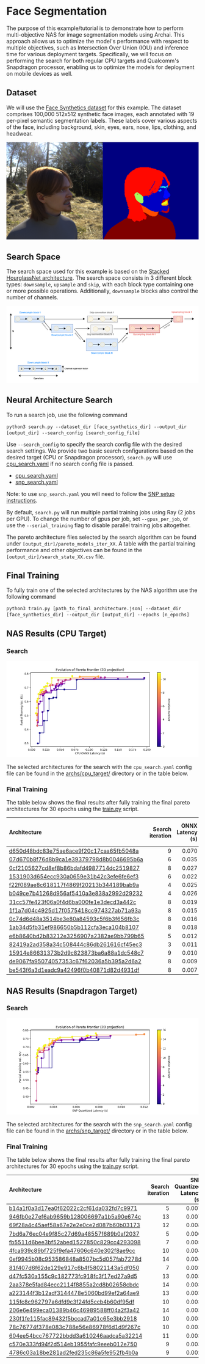 # Face Segmentation

The purpose of this example/tutorial is to demonstrate how to perform multi-objective NAS for image segmentation models
using Archai. This approach allows us to optimize the model's performance with respect to multiple objectives, such as
Intersection Over Union (IOU) and inference time for various deployment targets. Specifically, we will focus on
performing the search for both regular CPU targets and Qualcomm's Snapdragon processor, enabling us to optimize the
models for deployment on mobile devices as well.

## Dataset

We will use the [Face Synthetics dataset](https://github.com/microsoft/FaceSynthetics) for this example. The dataset
comprises 100,000 512x512 synthetic face images, each annotated with 19 per-pixel semantic segmentation labels. These
labels cover various aspects of the face, including background, skin, eyes, ears, nose, lips, clothing, and headwear.

![Face Synthetics](assets/face_synthetics.png)

## Search Space

The search space used for this example is based on the [Stacked HourglassNet
architecture](https://arxiv.org/abs/1603.06937). The search space consists in 3 different block types: `downsample`,
`upsample` and `skip`, with each block type containing one or more possible operations. Additionally, `downsample`
blocks also control the number of channels.

![HourglassNet search space](assets/search_space.png)

## Neural Architecture Search

To run a search job, use the following command

```shell
python3 search.py --dataset_dir [face_synthetics_dir] --output_dir [output_dir] --search_config [search_config_file]
```

Use `--search_config` to specify the search config file with the desired search settings. We provide two basic search
configurations based on the desired target (CPU or Snapdragon processor), `search.py` will use
[cpu_search.yaml](confs/cpu_search.yaml) if no search config file is passed.

* [cpu_search.yaml](confs/cpu_search.yaml)
* [snp_search.yaml](confs/snp_search.yaml)

Note: to use `snp_search.yaml` you will need to follow the [SNP setup instructions](#).

By default, `search.py` will run multiple partial training jobs using Ray (2 jobs per GPU). To change the number of gpus
per job, set `--gpus_per_job`, or use the `--serial_training` flag to disable parallel training jobs altogether.

The pareto architecture files selected by the search algorithm can be found under `[output_dir]/pareto_models_iter_XX`.
A table with the partial training performance and other objectives can be found in the
`[output_dir]/search_state_XX.csv` file.

## Final Training

To fully train one of the selected architectures by the NAS algorithm use the following command

```shell
python3 train.py [path_to_final_architecture.json] --dataset_dir [face_synthetics_dir] --output_dir [output_dir] --epochs [n_epochs]
```

## NAS Results (CPU Target)

### Search

![pareto_evolution](assets/pareto_evolution.png)

The selected architectures for the search with the `cpu_search.yaml` config file can be found in the
[archs/cpu_target/](arch/cpu_target/) directory or in the table below.

### Final Training

The table below shows the final results after fully training the final pareto architectures for 30 epochs using the
[train.py](./train.py) script.

| Architecture                                                                                    |   Search iteration   |   ONNX Latency (s)   |   Full training Validation mIOU |
|:------------------------------------------------------------------------------------------------|---------------------:|---------------------:|--------------------------------:|
| [d650d48bdc83e75ae6ace9f20c17caa65fb5048a](archs/cpu_target/d650d48bdc83e75ae6ace9f20c17caa65fb5048a.json) |   9                  |                0.070 |                            0.88 |
| [07d670b8f76d8b9ca1e39379798d8b0046695b6a](archs/cpu_target/07d670b8f76d8b9ca1e39379798d8b0046695b6a.json) |   6                  |                0.035 |                            0.87 |
| [0cf2105627cd8ef8b86bdafd4987714dc2519827](archs/cpu_target/0cf2105627cd8ef8b86bdafd4987714dc2519827.json) |   8                  |                0.027 |                            0.85 |
| [1531903d654ecc930a0659e31b42c3efe6fe6ef3](archs/cpu_target/1531903d654ecc930a0659e31b42c3efe6fe6ef3.json) |   6                  |                0.022 |                            0.85 |
| [f22f089ae8c618117f4869f20213b344189bab9a](archs/cpu_target/f22f089ae8c618117f4869f20213b344189bab9a.json) |   4                  |                0.025 |                            0.84 |
| [b049ce7b41268d956af5410a3e838a2992d29232](archs/cpu_target/b049ce7b41268d956af5410a3e838a2992d29232.json) |   4                  |                0.026 |                            0.84 |
| [31cc57fe423f06a0f4d6ba000fe1e3decd3a442c](archs/cpu_target/31cc57fe423f06a0f4d6ba000fe1e3decd3a442c.json) |   8                  |                0.019 |                            0.84 |
| [1f1a7d04c4925d17f0575418cc974327ab71a93a](archs/cpu_target/1f1a7d04c4925d17f0575418cc974327ab71a93a.json) |   8                  |                0.015 |                            0.83 |
| [0c74d6d48a3514be3e80a84593c5f6b3f656fb3c](archs/cpu_target/0c74d6d48a3514be3e80a84593c5f6b3f656fb3c.json) |   8                  |                0.016 |                            0.82 |
| [1ab34d5fb31ef986650b5b112cfa3eca104b8107](archs/cpu_target/1ab34d5fb31ef986650b5b112cfa3eca104b8107.json) |   8                  |                0.018 |                            0.82 |
| [e6b8640bd2b83212e3256907a2382ae9bb799b65](archs/cpu_target/e6b8640bd2b83212e3256907a2382ae9bb799b65.json) |   5                  |                0.012 |                            0.82 |
| [82419a2ad358a34c508444c86db261616cf45ec3](archs/cpu_target/82419a2ad358a34c508444c86db261616cf45ec3.json) |   3                  |                0.011 |                            0.81 |
| [15914e86631373b2d9c823873ba6a88a1dc548c7](archs/cpu_target/15914e86631373b2d9c823873ba6a88a1dc548c7.json) |   9                  |                0.010 |                            0.77 |
| [de9067fa95074057353c67f62036a5b395a2d6a2](archs/cpu_target/de9067fa95074057353c67f62036a5b395a2d6a2.json) |   8                  |                0.009 |                            0.76 |
| [be543f6a3d1eadc9a42496f0b40871d82d4931df](archs/cpu_target/be543f6a3d1eadc9a42496f0b40871d82d4931df.json) |   8                  |                0.007 |                            0.73 |


## NAS Results (Snapdragon Target)

### Search

![pareto_evolution](assets/snp_pareto_evolution.png)

The selected architectures for the search with the `snp_search.yaml` config file can be found in the
[archs/snp_target/](arch/snp_target/) directory or in the table below.

### Final Training

The table below shows the final results after fully training the final pareto architectures for 30 epochs using the
[train.py](./train.py) script.


| Architecture                                                                                               |   Search iteration  |   SNP Quantized Latency (s)  |   Partial Training Val. IOU  |   Full training Validation mIOU |
|:-----------------------------------------------------------------------------------------------------------|--------------------:|-----------------------------:|-----------------------------:|------------------:|
| [b14a1f0a3d17ea0f62022c2cf61da032fd7c9971](archs/snp_target/b14a1f0a3d17ea0f62022c2cf61da032fd7c9971.json) |                  5  |                        0.007 |                        0.769 |              0.88 |
| [946fb0e27ef6ab9659b128006697a1b5a90e674c](archs/snp_target/946fb0e27ef6ab9659b128006697a1b5a90e674c.json) |                 13  |                        0.007 |                        0.768 |              0.87 |
| [69f28a4c45aef58a67e2e2e0ce2d087b60b03173](archs/snp_target/69f28a4c45aef58a67e2e2e0ce2d087b60b03173.json) |                 12  |                        0.008 |                        0.783 |              0.87 |
| [7bd6a76ec04e9f85c27d69a48557f689b0af2037](archs/snp_target/7bd6a76ec04e9f85c27d69a48557f689b0af2037.json) |                  5  |                        0.006 |                        0.761 |              0.87 |
| [fb5511d6bee3bf52abed1527850c829cc4293098](archs/snp_target/fb5511d6bee3bf52abed1527850c829cc4293098.json) |                  7  |                        0.005 |                        0.758 |              0.86 |
| [4fca939c89bf725f9efa47606c640e302f8ae9cc](archs/snp_target/4fca939c89bf725f9efa47606c640e302f8ae9cc.json) |                 10  |                        0.004 |                        0.752 |              0.86 |
| [0ef9945b08c953586848a8507bc5d057fab7278d](archs/snp_target/0ef9945b08c953586848a8507bc5d057fab7278d.json) |                 14  |                        0.004 |                        0.749 |              0.85 |
| [81f407d6f62de129e917c6b4f58021143a5df050](archs/snp_target/81f407d6f62de129e917c6b4f58021143a5df050.json) |                  7  |                        0.003 |                        0.703 |              0.84 |
| [d47fc530a155c9c182773fc918fc3f17ed27a9d5](archs/snp_target/d47fc530a155c9c182773fc918fc3f17ed27a9d5.json) |                 13  |                        0.003 |                        0.712 |              0.84 |
| [2aa378e5fad84ecc2114f8855a2cd8b02658cbdc](archs/snp_target/2aa378e5fad84ecc2114f8855a2cd8b02658cbdc.json) |                 14  |                        0.003 |                        0.709 |              0.84 |
| [a223144f3b12adf3144478e5060bd99ef2a64ae9](archs/snp_target/a223144f3b12adf3144478e5060bd99ef2a64ae9.json) |                 13  |                        0.003 |                        0.693 |              0.83 |
| [115fc8c962797a6dfd9c3f24fd5ccb4b60df95df](archs/snp_target/115fc8c962797a6dfd9c3f24fd5ccb4b60df95df.json) |                 10  |                        0.003 |                        0.682 |              0.83 |
| [206e6e499eca01389b46c46989588ff04a2f3a42](archs/snp_target/206e6e499eca01389b46c46989588ff04a2f3a42.json) |                 14  |                        0.003 |                        0.688 |              0.83 |
| [230f1fe115fac89432f5bccad7a01c65e3bb2918](archs/snp_target/230f1fe115fac89432f5bccad7a01c65e3bb2918.json) |                 10  |                        0.003 |                        0.666 |              0.82 |
| [78c76774f378e083c788e56e86978f6d1d9f267c](archs/snp_target/78c76774f378e083c788e56e86978f6d1d9f267c.json) |                 10  |                        0.003 |                        0.659 |              0.82 |
| [604ee54bcc767722bbdd3a610246aadca5a32214](archs/snp_target/604ee54bcc767722bbdd3a610246aadca5a32214.json) |                 11  |                        0.003 |                        0.657 |              0.82 |
| [c570e333fd94f2d514eb1955fafc9eeeb012e750](archs/snp_target/c570e333fd94f2d514eb1955fafc9eeeb012e750.json) |                  9  |                        0.003 |                        0.636 |              0.80  |
| [4786c03a18be281ad2fed235c86a5fe952fb4b0a](archs/snp_target/4786c03a18be281ad2fed235c86a5fe952fb4b0a.json) |                  9  |                        0.002 |                        0.562 |              0.79 |